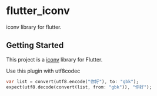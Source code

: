 <!--
 * @Description: readme
 * @Author: ekibun
 * @Date: 2020-09-21 19:39:30
 * @LastEditors: ekibun
 * @LastEditTime: 2020-09-21 22:53:27
-->
# flutter_iconv

iconv library for flutter.

## Getting Started

This project is a [iconv](https://www.gnu.org/software/libiconv/) library for Flutter.

Use this plugin with utf8codec

```Dart
var list = convert(utf8.encode("你好"), to: "gbk");
expect(utf8.decode(convert(list, from: "gbk")), "你好");
```
